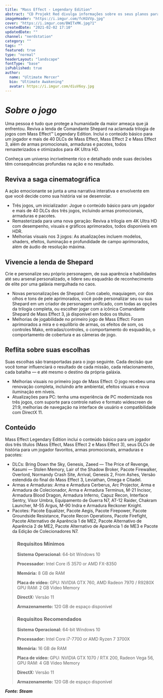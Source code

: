 ```yaml
---
title: "Mass Effect - Legendary Edition"
abstract: "CD Projekt Red divulga informações sobre os seus planos para os próximos meses."
imageHeader: "https://i.imgur.com/fcKGVVp.jpg"
cover: "https://i.imgur.com/BWITxMK.jpg?1"
createdDate: "2021-02-02 17:10"
updatedDate: ""
channel: "nerdstation"
category: ""
tags: ""
featured: true
type: "normal"
headerLayout: "landscape"
fontType: "base"
isPublished: true
author:
  name: "Ultimate Mercer"
  bio: "Ultimate Awakening"
  avatar: https://i.imgur.com/diuV6oy.jpg
---
```


# _**Sobre o jogo**_

Uma pessoa é tudo que protege a humanidade da maior ameaça que já enfrentou. Reviva a lenda de Comandante Shepard na aclamada trilogia de jogos com Mass Effect™ Legendary Edition. Inclui o conteúdo básico para um jogador e mais de 40 DLCs de Mass Effect, Mass Effect 2 e Mass Effect 3, além de armas promocionais, armaduras e pacotes, todos remasterizados e otimizados para 4K Ultra HD.

Conheça um universo incrivelmente rico e detalhado onde suas decisões têm consequências profundas na ação e no resultado.

## Reviva a saga cinematográfica

A ação emocionante se junta a uma narrativa interativa e envolvente em que você decide como sua história vai se desenrolar.

- Três jogos, um inicializador: Jogue o conteúdo básico para um jogador e mais de 40 DLCs dos três jogos, incluindo armas promocionais, armaduras e pacotes.
- Remasterizada para uma nova geração: Reviva a trilogia em 4K Ultra HD com desempenho, visuais e gráficos aprimorados, todos disponíveis em HDR.
- Melhorias visuais nos 3 jogos: As atualizações incluem modelos, shaders, efeitos, iluminação e profundidade de campo aprimorados, além de áudio de resolução máxima.

## Vivencie a lenda de Shepard

Crie e personalize seu próprio personagem, de sua aparência e habilidades até seu arsenal personalizado, e lidere seu esquadrão de reconhecimento de elite por uma galáxia mergulhada no caos.

- Novas personalizações de Shepard: Com cabelo, maquiagem, cor dos olhos e tons de pele aprimorados, você pode personalizar seu ou sua Shepard em um criador de personagem unificado, com todas as opções da trilogia completa, ou escolher jogar com a icônica Comandante Shepard de Mass Effect 3, já disponível em todos os títulos.
- Melhorias de jogabilidade no primeiro jogo de Mass Effect: Foram aprimorados a mira e o equilíbrio de armas, os efeitos de som, os controles Mako, entradas/controles, o comportamento do esquadrão, o comportamento de cobertura e as câmeras de jogo.

## Reflita sobre suas escolhas

Suas escolhas são transportadas para o jogo seguinte. Cada decisão que você tomar influenciará o resultado de cada missão, cada relacionamento, cada batalha — e até mesmo o destino da própria galáxia.

- Melhorias visuais no primeiro jogo de Mass Effect: O jogo recebeu uma renovação completa, incluindo arte ambiental, efeitos visuais e nova iluminação em níveis.
- Atualizações para PC: tenha uma experiência de PC modernizada nos três jogos, com suporte para controle nativo e formato widescreen de 21:9, melhorias de navegação na interface de usuário e compatibilidade com DirectX 11.

## Conteúdo

Mass Effect Legendary Edition inclui o conteúdo básico para um jogador dos três títulos (Mass Effect, Mass Effect 2 e Mass Effect 3), seus DLCs de história para um jogador favoritos, armas promocionais, armaduras e pacotes:

- DLCs: Bring Down the Sky, Genesis, Zaeed — The Price of Revenge, Kasumi — Stolen Memory, Lair of the Shadow Broker, Pacote Firewalker, Overlord, Normandy Crash Site, Arrival, Genesis 2, From Ashes, Versão estendida do final do Mass Effect 3, Leviathan, Omega e Citadel.
- Armas e Armaduras: Arma e Armadura Cerberus, Arc Projector, Arma e Armadura de Colecionador, Arma e Armadura Terminus, M-21 Incisor, Armadura Blood Dragon, Armadura Inferno, Capuz Recon, Interface Sentry, Visor Umbra, Equipamento de Guerra N7, AT-12 Raider, Chakram Launcher, M-55 Argus, M-90 Indra e Armadura Reckoner Knight.
- Pacotes: Pacote Equalizer, Pacote Aegis, Pacote Firepower, Pacote Groundside Resistance, Pacote Recon Operations, Pacote Firefight, Pacote Alternativo de Aparência 1 de ME2, Pacote Alternativo de Aparência 2 de ME2, Pacote Alternativo de Aparência 1 de ME3 e Pacote da Edição de Colecionadores N7.

> ### **Requisitos Mínimos**
>
> **Sistema Operacional:** 64-bit Windows 10
>
> **Processador:** Intel Core i5 3570 or AMD FX-8350
>
> **Memória:** 8 GB de RAM
>
> **Placa de vídeo:** GPU: NVIDIA GTX 760, AMD Radeon 7970 / R9280X GPU RAM: 2 GB Video Memory
>
> **DirectX:** Versão 11
>
> **Armazenamento:** 120 GB de espaço disponível

> ### **Requisitos Recomendados**
>
> **Sistema Operacional:** 64-bit Windows 10
>
> **Processador:** Intel Core i7-7700 or AMD Ryzen 7 3700X
>
> **Memória:** 16 GB de RAM
>
> **Placa de vídeo:** GPU: NVIDIA GTX 1070 / RTX 200, Radeon Vega 56, GPU RAM: 4 GB Video Memory
>
> **DirectX:** Versão 11
>
> **Armazenamento:** 120 GB de espaço disponível

_**Fonte: Steam**_
